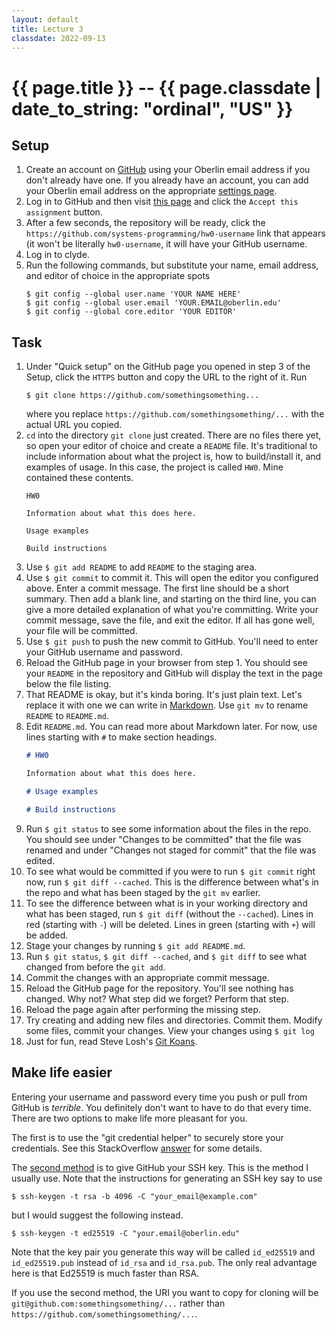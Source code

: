 ```yaml
---
layout: default
title: Lecture 3
classdate: 2022-09-13
---
```

# {{ page.title }} -- {{ page.classdate | date_to_string: "ordinal", "US" }}

## Setup
1. Create an account on [GitHub](https://github.com) using your Oberlin email
   address if you don't already have one. If you already have an account, you
   can add your Oberlin email address on the appropriate
   [settings page](https://github.com/settings/emails).
2. Log in to GitHub and then visit [this
   page](https://classroom.github.com/a/WkALqmQ8) and click the `Accept this
   assignment` button.
3. After a few seconds, the repository will be ready, click the
   `https://github.com/systems-programming/hw0-username` link that appears
   (it won't be literally `hw0-username`, it will have your GitHub
   username.
4. Log in to clyde.
5. Run the following commands, but substitute your name, email address, and
   editor of choice in the appropriate spots
   ```
   $ git config --global user.name 'YOUR NAME HERE'
   $ git config --global user.email 'YOUR.EMAIL@oberlin.edu'
   $ git config --global core.editor 'YOUR EDITOR'
   ```

## Task
1.  Under "Quick setup" on the GitHub page you opened in step 3 of the Setup,
    click the `HTTPS` button and copy the URL to the right of it. Run
    ```
    $ git clone https://github.com/somethingsomething...
    ```
    where you replace `https://github.com/somethingsomething/...` with the
    actual URL you copied.
2.  `cd` into the directory `git clone` just created. There are no files there
    yet, so open your editor of choice and create a `README` file. It's
    traditional to include information about what the project is, how to
    build/install it, and examples of usage. In this case, the project is
    called `HW0`. Mine contained these contents.
    ```
    HW0
    
    Information about what this does here.
    
    Usage examples
    
    Build instructions
    ```
3.  Use `$ git add README` to add `README` to the staging area.
4.  Use `$ git commit` to commit it. This will open the editor you configured
    above. Enter a commit message. The first line should be a short summary.
    Then add a blank line, and starting on the third line, you can give a more
    detailed explanation of what you're committing. Write your commit message,
    save the file, and exit the editor. If all has gone well, your file will be
    committed.
5.  Use `$ git push` to push the new commit to GitHub. You'll need to enter
    your GitHub username and password.
6.  Reload the GitHub page in your browser from step 1. You should see your
    `README` in the repository and GitHub will display the text in the page below
    the file listing.
7.  That README is okay, but it's kinda boring. It's just plain text. Let's
    replace it with one we can write in
    [Markdown](https://guides.github.com/features/mastering-markdown/). Use
    `git mv` to rename `README` to `README.md`.
8.  Edit `README.md`. You can read more about Markdown later. For now, use
    lines starting with `#` to make section headings.
    ``` markdown
    # HW0
    
    Information about what this does here.
    
    # Usage examples
    
    # Build instructions
    ```
9.  Run `$ git status` to see some information about the files in the repo. You
    should see under "Changes to be committed" that the file was renamed and
    under "Changes not staged for commit" that the file was edited.
10. To see what would be committed if you were to run `$ git commit` right
    now, run `$ git diff --cached`. This is the difference between what's in
    the repo and what has been staged by the `git mv` earlier.
11. To see the difference between what is in your working directory and what
    has been staged, run `$ git diff` (without the `--cached`). Lines in red
    (starting with `-`) will be deleted. Lines in green (starting with `+`)
    will be added.
12. Stage your changes by running `$ git add README.md`.
13. Run `$ git status`, `$ git diff --cached`, and `$ git diff` to see what
    changed from before the `git add`.
14. Commit the changes with an appropriate commit message.
15. Reload the GitHub page for the repository. You'll see nothing has changed.
    Why not? What step did we forget? Perform that step.
16. Reload the page again after performing the missing step.
17. Try creating and adding new files and directories. Commit them. Modify
    some files, commit your changes. View your changes using `$ git log`
18. Just for fun, read Steve Losh's [Git Koans](http://stevelosh.com/blog/2013/04/git-koans/).

## Make life easier
Entering your username and password every time you push or pull from GitHub is
_terrible_. You definitely don't want to have to do that every time. There are
two options to make life more pleasant for you.

The first is to use the "git credential helper" to securely store your
credentials. See this StackOverflow
[answer](https://stackoverflow.com/a/51505417) for some details.

The [second
method](https://help.github.com/en/articles/connecting-to-github-with-ssh) is
to give GitHub your SSH key. This is the method I usually use. Note that the
instructions for generating an SSH key say to use
```
$ ssh-keygen -t rsa -b 4096 -C "your_email@example.com"
```
but I would suggest the following instead.
```
$ ssh-keygen -t ed25519 -C "your.email@oberlin.edu"
```
Note that the key pair you generate this way will be called `id_ed25519` and
`id_ed25519.pub` instead of `id_rsa` and `id_rsa.pub`. The only real advantage
here is that Ed25519 is much faster than RSA.

If you use the second method, the URI you want to copy for cloning will be
`git@github.com:somethingsomething/...` rather than
`https://github.com/somethingsomething/...`.
